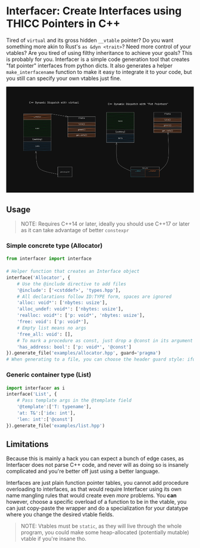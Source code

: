 # Interfacer: Create Interfaces using THICC Pointers in C++

Tired of `virtual` and its gross hidden `__vtable` pointer? Do you want
something more akin to Rust's `as &dyn <trait>`? Need more control of your
vtables? Are you tired of using filthy inheritance to achieve your goals? This
is probably for you. Interfacer is a simple code generation tool that creates
"fat pointer" interfaces from python dicts. It also generates a helper
`make_interfacename` function to make it easy to integrate it to your code, but
you still can specify your own vtables just fine.

![Different Approaches for Dynamic Dispatch](info.png)

## Usage

> NOTE: Requires C++14 or later, ideally you should use C++17 or later as it
> can take advantage of better `constexpr`

### Simple concrete type (Allocator)

```python
from interfacer import interface

# Helper function that creates an Interface object
interface('Allocator', {
    # Use the @include directive to add files
    '@include': ['<cstddef>', 'types.hpp'],
    # All declarations follow ID:TYPE form, spaces are ignored
    'alloc: void*': ['nbytes: usize'],
    'alloc_undef: void*': ['nbytes: usize'],
    'realloc: void*': ['p: void*', 'nbytes: usize'],
    'free: void': ['p: void*'],
    # Empty list means no args
    'free_all: void': [],
    # To mark a procedure as const, just drop a @const in its argument list
    'has_address: bool': ['p: void*', '@const']
}).generate_file('examples/allocator.hpp', guard='pragma')
# When generating to a file, you can choose the header guard style: ifdef, pragma or none(default)
```

### Generic container type (List)
```python
import interfacer as i
interface('List', {
    # Pass template args in the @template field
    '@template':['T: typename'],
    'at: T&':['idx: int'],
    'len: int':['@const']
}).generate_file('examples/list.hpp')
```

## Limitations

Because this is mainly a hack you can expect a bunch of edge cases, as
Interfacer does not parse C++ code, and never will as doing so is insanely
complicated and you're better off just using a better language.

Interfaces are just plain function pointer tables, you cannot add
procedure overloading to interfaces, as that would require Interfacer using its
own name mangling rules that would create even *more* problems. You **can**
however, choose a specific overload of a function to be in the vtable, you can
just copy-paste the wrapper and do a specialization for your datatype where you
change the desired vtable fields.

> NOTE: Vtables must be `static`, as they will live through the whole program,
> you could make some heap-allocated (potentially mutable) vtable if you're
> insane tho.

